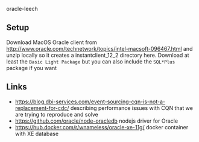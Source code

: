 oracle-leech

## Setup

Download  MacOS Oracle client from http://www.oracle.com/technetwork/topics/intel-macsoft-096467.html and unzip locally so it creates a instantclient_12_2 directory here. Download at least the `Basic Light Package`  but you can also include the `SQL*Plus` package if you want

## Links

- https://blog.dbi-services.com/event-sourcing-cqn-is-not-a-replacement-for-cdc/ describing
  performance issues with CQN that we are trying to reproduce and solve
- https://github.com/oracle/node-oracledb nodejs driver for Oracle
- https://hub.docker.com/r/wnameless/oracle-xe-11g/ docker container with XE database
